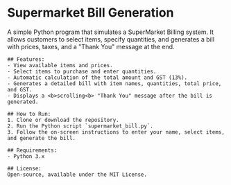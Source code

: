 # Supermarket Bill Generation
<html>
  <body>  
    A simple Python program that simulates a SuperMarket Billing system. It allows customers to select items, specify quantities, and generates a bill with prices, taxes, and a "Thank You" message at the end.
    
    ## Features:
    - View available items and prices.
    - Select items to purchase and enter quantities.
    - Automatic calculation of the total amount and GST (13%).
    - Generates a detailed bill with item names, quantities, total price, and GST.
    - Displays a <b>scrolling<b> "Thank You" message after the bill is generated.
    
    ## How to Run:
    1. Clone or download the repository.
    2. Run the Python script `supermarket_bill.py`.
    3. Follow the on-screen instructions to enter your name, select items, and generate the bill.
    
    ## Requirements:
    - Python 3.x
    
    ## License:
    Open-source, available under the MIT License.
  </body>
</html>
